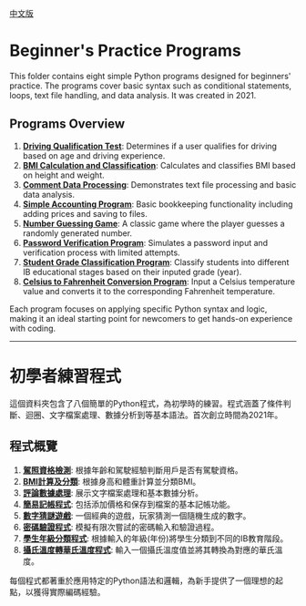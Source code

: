 [中文版](#初學者練習程式)

# Beginner's Practice Programs

This folder contains eight simple Python programs designed for beginners' practice. The programs cover basic syntax such as conditional statements, loops, text file handling, and data analysis. It was created in 2021.

## Programs Overview

1. [**Driving Qualification Test**](https://github.com/w81015/code_practice/tree/main/age_judging): Determines if a user qualifies for driving based on age and driving experience.
2. [**BMI Calculation and Classification**](https://github.com/w81015/code_practice/tree/main/bmi_calculator): Calculates and classifies BMI based on height and weight.
3. [**Comment Data Processing**](https://github.com/w81015/code_practice/tree/main/comment_calculator): Demonstrates text file processing and basic data analysis.
4. [**Simple Accounting Program**](https://github.com/w81015/code_practice/tree/main/expenses_tracking): Basic bookkeeping functionality including adding prices and saving to files.
5. [**Number Guessing Game**](https://github.com/w81015/code_practice/tree/main/guess_number): A classic game where the player guesses a randomly generated number.
6. [**Password Verification Program**](https://github.com/w81015/code_practice/tree/main/password_checking): Simulates a password input and verification process with limited attempts.
7. [**Student Grade Classification Program**](https://github.com/w81015/code_practice/tree/main/student_allocation): Classify students into different IB educational stages based on their inputed grade (year).
8. [**Celsius to Fahrenheit Conversion Program**](https://github.com/w81015/code_practice/tree/main/temperature_converter): Input a Celsius temperature value and converts it to the corresponding Fahrenheit temperature.

Each program focuses on applying specific Python syntax and logic, making it an ideal starting point for newcomers to get hands-on experience with coding.

---

# 初學者練習程式

這個資料夾包含了八個簡單的Python程式，為初學時的練習。程式涵蓋了條件判斷、迴圈、文字檔案處理、數據分析到等基本語法。首次創立時間為2021年。

## 程式概覽

1. [**駕照資格檢測**](https://github.com/w81015/code_practice/tree/main/age_judging): 根據年齡和駕駛經驗判斷用戶是否有駕駛資格。
2. [**BMI計算及分類**](https://github.com/w81015/code_practice/tree/main/bmi_calculator): 根據身高和體重計算並分類BMI。
3. [**評論數據處理**](https://github.com/w81015/code_practice/tree/main/comment_calculator): 展示文字檔案處理和基本數據分析。
4. [**簡易記帳程式**](https://github.com/w81015/code_practice/tree/main/expenses_tracking): 包括添加價格和保存到檔案的基本記帳功能。
5. [**數字猜謎遊戲**](https://github.com/w81015/code_practice/tree/main/guess_number): 一個經典的遊戲，玩家猜測一個隨機生成的數字。
6. [**密碼驗證程式**](https://github.com/w81015/code_practice/tree/main/password_checking): 模擬有限次嘗試的密碼輸入和驗證過程。
7. [**學生年級分類程式**](https://github.com/w81015/code_practice/tree/main/student_allocation): 根據輸入的年級(年份)將學生分類到不同的IB教育階段。
8. [**攝氏溫度轉華氏溫度程式**](https://github.com/w81015/code_practice/tree/main/temperature_converter): 輸入一個攝氏溫度值並將其轉換為對應的華氏溫度。

每個程式都著重於應用特定的Python語法和邏輯，為新手提供了一個理想的起點，以獲得實際編碼經驗。
